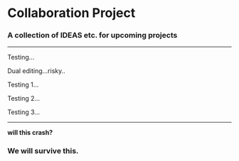 # Collaboration Project
### A collection of IDEAS etc. for upcoming projects



---

Testing...



Dual editing...risky..

Testing 1...

Testing 2...

Testing 3...

---

**will this crash?**

### We will survive this.